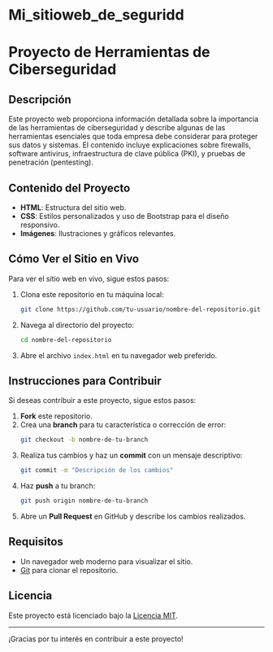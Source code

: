 # Mi_sitioweb_de_seguridd
# Proyecto de Herramientas de Ciberseguridad

## Descripción

Este proyecto web proporciona información detallada sobre la importancia de las herramientas de ciberseguridad y describe algunas de las herramientas esenciales que toda empresa debe considerar para proteger sus datos y sistemas. El contenido incluye explicaciones sobre firewalls, software antivirus, infraestructura de clave pública (PKI), y pruebas de penetración (pentesting).

## Contenido del Proyecto

- **HTML**: Estructura del sitio web.
- **CSS**: Estilos personalizados y uso de Bootstrap para el diseño responsivo.
- **Imágenes**: Ilustraciones y gráficos relevantes.

## Cómo Ver el Sitio en Vivo

Para ver el sitio web en vivo, sigue estos pasos:

1. Clona este repositorio en tu máquina local:
    ```bash
    git clone https://github.com/tu-usuario/nombre-del-repositorio.git
    ```
2. Navega al directorio del proyecto:
    ```bash
    cd nombre-del-repositorio
    ```
3. Abre el archivo `index.html` en tu navegador web preferido.

## Instrucciones para Contribuir

Si deseas contribuir a este proyecto, sigue estos pasos:

1. **Fork** este repositorio.
2. Crea una **branch** para tu característica o corrección de error:
    ```bash
    git checkout -b nombre-de-tu-branch
    ```
3. Realiza tus cambios y haz un **commit** con un mensaje descriptivo:
    ```bash
    git commit -m "Descripción de los cambios"
    ```
4. Haz **push** a tu branch:
    ```bash
    git push origin nombre-de-tu-branch
    ```
5. Abre un **Pull Request** en GitHub y describe los cambios realizados.

## Requisitos

- Un navegador web moderno para visualizar el sitio.
- [Git](https://git-scm.com/) para clonar el repositorio.

## Licencia

Este proyecto está licenciado bajo la [Licencia MIT](LICENSE).

---

¡Gracias por tu interés en contribuir a este proyecto!

